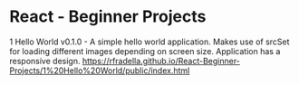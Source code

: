 # React - Beginner Projects

1 Hello World v0.1.0 -
    A simple hello world application. Makes use of srcSet for loading different images depending on screen size. Application has a responsive design.
    https://rfradella.github.io/React-Beginner-Projects/1%20Hello%20World/public/index.html
